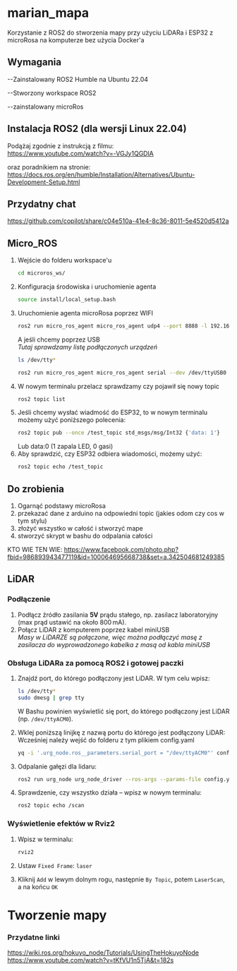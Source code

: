 # marian_mapa
Korzystanie z ROS2 do stworzenia mapy przy użyciu LiDARa i ESP32 z microRosa na komputerze bez użycia Docker'a
## Wymagania
--Zainstalowany ROS2 Humble na Ubuntu 22.04

--Stworzony workspace ROS2

--zainstalowany microRos
## Instalacja ROS2 (dla wersji Linux 22.04)

Podążaj zgodnie z instrukcją z filmu:  
https://www.youtube.com/watch?v=-VGJy1QGDlA

oraz poradnikiem na stronie:  
https://docs.ros.org/en/humble/Installation/Alternatives/Ubuntu-Development-Setup.html

## Przydatny chat  
https://github.com/copilot/share/c04e510a-41e4-8c36-8011-5e4520d5412a  

## Micro_ROS  
1. Wejście do folderu workspace'u
   ```bash
   cd microros_ws/
   ```
2. Konfiguracja środowiska i uruchomienie agenta
   ```bash
   source install/local_setup.bash
   ```
3. Uruchomienie agenta microRosa poprzez WIFI
   ```bash
   ros2 run micro_ros_agent micro_ros_agent udp4 --port 8888 -l 192.168.1.249 -v6
   ```
   A jeśli chcemy poprzez USB<br>*Tutaj sprawdzamy listę podłączonych urządzeń*  
   ```bash
   ls /dev/tty*
   ```
   ```bash
   ros2 run micro_ros_agent micro_ros_agent serial --dev /dev/ttyUSB0
   ```
4. W nowym terminalu przelacz sprawdzamy czy pojawił się nowy topic
   ```bash
   ros2 topic list
   ```
5. Jeśli chcemy wysłać wiadmość do ESP32, to w nowym terminalu możemy użyć poniższego polecenia:
   ```bash
   ros2 topic pub --once /test_topic std_msgs/msg/Int32 {'data: 1'} 
   ```
   Lub data:0 (1 zapala LED, 0 gasi)
6. Aby sprawdzić, czy ESP32 odbiera wiadomości, możemy użyć:
   ```bash
   ros2 topic echo /test_topic
   ```

  
## Do zrobienia
1. Ogarnąć podstawy microRosa
2. przekazać dane z arduino na odpowiedni topic (jakies odom czy cos w tym stylu)  
3. złożyć wszystko w całość i stworzyć mape  
4. stworzyć skrypt w bashu do odpalania całości  

KTO WIE TEN WIE:
https://www.facebook.com/photo.php?fbid=986893943477119&id=100064695668738&set=a.342504681249385

## LiDAR

### Podłączenie

1. Podłącz źródło zasilania **5V** prądu stałego, np. zasilacz laboratoryjny (max prąd ustawić na około 800 mA).
2. Połącz LiDAR z komputerem poprzez kabel miniUSB  
   _Masy w LiDARZE są połączone, więc można podłączyć masę z zasilacza do wyprowadzonego kabelka z masą od kabla miniUSB_

### Obsługa LiDARa za pomocą ROS2 i gotowej paczki

1. Znajdź port, do którego podłączony jest LiDAR. W tym celu wpisz:

   ```bash
   ls /dev/tty*
   sudo dmesg | grep tty
   ```

   W Bashu powinien wyświetlić się port, do którego podłączony jest LiDAR (np. `/dev/ttyACM0`).

2. Wklej poniższą linijkę z nazwą portu do którego jest podłączony LiDAR:
   Wcześniej należy wejść do folderu z tym plikiem config.yaml
   ```bash
   yq -i '.urg_node.ros__parameters.serial_port = "/dev/ttyACM0"' config.yaml
   ```

3. Odpalanie gałęzi dla lidaru:

   ```bash
   ros2 run urg_node urg_node_driver --ros-args --params-file config.yaml
   ```

4. Sprawdzenie, czy wszystko działa – wpisz w nowym terminalu:

   ```bash
   ros2 topic echo /scan
   ```

### Wyświetlenie efektów w Rviz2

1. Wpisz w terminalu:

   ```bash
   rviz2
   ```

2. Ustaw `Fixed Frame`: `laser`
3. Kliknij `Add` w lewym dolnym rogu, następnie `By Topic`, potem `LaserScan`, a na końcu `OK`

# Tworzenie mapy
### Przydatne linki
https://wiki.ros.org/hokuyo_node/Tutorials/UsingTheHokuyoNode
https://www.youtube.com/watch?v=tKfVU1n5TjA&t=182s
##